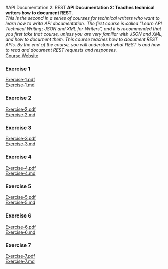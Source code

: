 #API Documentation 2: REST
**API Documentation 2: Teaches technical writers how to document REST.**  
_This is the second in a series of courses for technical writers who want to learn how to write API documentation. The first course is called "Learn API Technical Writing: JSON and XML for Writers", and it is recommended that you first take that course, unless you are very familiar with JSON and XML, and how to document them.  This course teaches how to document REST APIs. By the end of the course, you will understand what REST is and how to read and document REST requests and responses._  
[Course Website](https://www.udemy.com/learn-api-technical-writing-2-rest-for-writers/)  
  
  
### Exercise 1
[Exercise-1.pdf](./Exercise-1.pdf)  
[Exercise-1.md](./Exercise-1.md)  

### Exercise 2
[Exercise-2.pdf](./Exercise-2pdf)  
[Exercise-2.md](./Exercise-2.md)  

### Exercise 3
[Exercise-3.pdf](./Exercise-3.pdf)  
[Exercise-3.md](./Exercise-3.md)  

### Exercise 4
[Exercise-4.pdf](./Exercise-4.pdf)  
[Exercise-4.md](./Exercise-4.md)  

### Exercise 5
[Exercise-5.pdf](./Exercise-5.pdf)  
[Exercise-5.md](./Exercise-5.md)  

### Exercise 6
[Exercise-6.pdf](./Exercise-6.pdf)  
[Exercise-6.md](./Exercise-6.md)  

### Exercise 7
[Exercise-7.pdf](./Exercise-7.pdf)  
[Exercise-7.md](./Exercise-7.md)  
